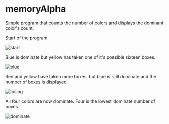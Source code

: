 # memoryAlpha

Simple program that counts the number of colors and displays the dominant color's count.

Start of the program

![start](http://i.imgur.com/yEIx9Uz.png)

Blue is dominate but yellow has taken one of it's possible sixteen boxes.

![blue](http://i.imgur.com/RuenAFe.png)

Red and yellow have taken more boxes, but blue is still dominate and the number of boxes is displayed

![losing](http://i.imgur.com/lJoaF5u.png)

All four colors are now dominate. Four is the lowest dominate number of boxes.

![dominate](http://i.imgur.com/rdrVOkX.png)

